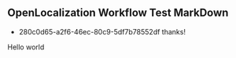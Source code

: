 ## OpenLocalization Workflow Test MarkDown
* 280c0d65-a2f6-46ec-80c9-5df7b78552df 
thanks!

Hello world